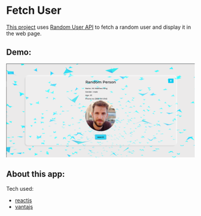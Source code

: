 # Fetch User

[This project](https://nikhilsourav.github.io/fetch-user/) uses [Random User API](https://randomuser.me/) to fetch a random user and display it in the web page.

## Demo:

<img src="images/demo.png" width="650" height="auto">

## About this app:

Tech used:

- [reactjs](https://reactjs.org/)
- [vantajs](https://www.vantajs.com/)
